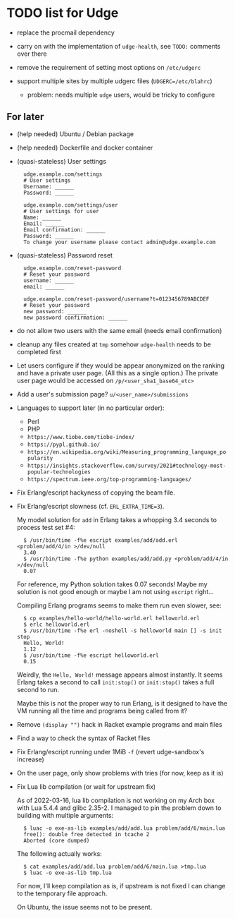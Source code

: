 TODO list for Udge
==================

* replace the procmail dependency

* carry on with the implementation of `udge-health`,
  see `TODO:` comments over there

* remove the requirement of setting most options on `/etc/udgerc`

* support multiple sites by multiple udgerc files (`UDGERC=/etc/blahrc`)
	- problem: needs multiple `udge` users, would be tricky to configure


For later
---------

* (help needed) Ubuntu / Debian package

* (help needed) Dockerfile and docker container

* (quasi-stateless) User settings

		udge.example.com/settings
		# User settings
		Username: ______
		Password: ______

		udge.example.com/settings/user
		# User settings for user
		Name: ______
		Email: ______
		Email confirmation: ______
		Password: ______
		To change your username please contact admin@udge.example.com

* (quasi-stateless) Password reset

		udge.example.com/reset-password
		# Reset your password
		username: ______
		email: ______

		udge.example.com/reset-password/username?t=0123456789ABCDEF
		# Reset your password
		new password: ______
		new password confirmation: ______

* do not allow two users with the same email (needs email confirmation)

* cleanup any files created at `tmp` somehow
  `udge-health` needs to be completed first

* Let users configure if they would be appear anonymized on the ranking and
  have a private user page.  (All this as a single option.)
  The private user page would be accessed on `/p/<user_sha1_base64_etc>`

* Add a user's submission page?  `u/<user_name>/submissions`

* Languages to support later (in no particular order):

	- Perl
	- PHP
	- `https://www.tiobe.com/tiobe-index/`
	- `https://pypl.github.io/`
	- `https://en.wikipedia.org/wiki/Measuring_programming_language_popularity`
	- `https://insights.stackoverflow.com/survey/2021#technology-most-popular-technologies`
	- `https://spectrum.ieee.org/top-programming-languages/`

* Fix Erlang/escript hackyness of copying the beam file.

* Fix Erlang/escript slowness (cf. `ERL_EXTRA_TIME=3`).

	My model solution for `add` in Erlang takes a whopping 3.4 seconds to
	process test set #4:

		$ /usr/bin/time -f%e escript examples/add/add.erl <problem/add/4/in >/dev/null
		3.40
		$ /usr/bin/time -f%e python examples/add/add.py <problem/add/4/in >/dev/null
		0.07

	For reference, my Python solution takes 0.07 seconds!
	Maybe my solution is not good enough or maybe I am not using `escript` right...

	Compiling Erlang programs seems to make them run even slower, see:

		$ cp examples/hello-world/hello-world.erl helloworld.erl
		$ erlc helloworld.erl
		$ /usr/bin/time -f%e erl -noshell -s helloworld main [] -s init stop
		Hello, World!
		1.12
		$ /usr/bin/time -f%e escript helloworld.erl
		0.15

	Weirdly, the `Hello, World!` message appears almost instantly.
	It seems Erlang takes a second to call `init:stop()` or
	`init:stop()` takes a full second to run.

	Maybe this is not the proper way to run Erlang,
	is it designed to have the VM running all the time
	and programs being called from it?

* Remove `(display "")` hack in Racket example programs and main files

* Find a way to check the syntax of Racket files

* Fix Erlang/escript running under 1MiB `-f` (revert udge-sandbox's increase)

* On the user page, only show problems with tries (for now, keep as it is)

* Fix Lua lib compilation (or wait for upstream fix)

	As of 2022-03-16, lua lib compilation is not working on my Arch box with Lua
	5.4.4 and glibc 2.35-2.  I managed to pin the problem down to building with
	multiple arguments:

		$ luac -o exe-as-lib examples/add/add.lua problem/add/6/main.lua
		free(): double free detected in tcache 2
		Aborted (core dumped)

	The following actually works:

		$ cat examples/add/add.lua problem/add/6/main.lua >tmp.lua
		$ luac -o exe-as-lib tmp.lua

	For now, I'll keep compilation as is, if upstream is not fixed I can change
	to the temporary file approach.

	On Ubuntu, the issue seems not to be present.
